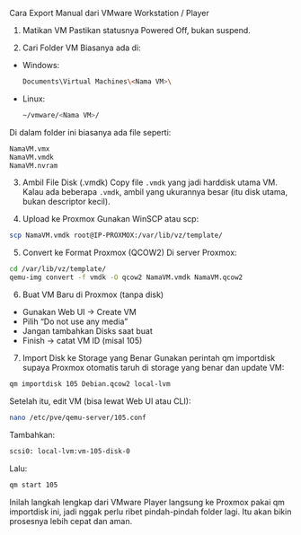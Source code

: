 Cara Export Manual dari VMware Workstation / Player

1.	Matikan VM
Pastikan statusnya Powered Off, bukan suspend.

2.	Cari Folder VM
Biasanya ada di:
- Windows:
  ```bash
  Documents\Virtual Machines\<Nama VM>\
  ```

- Linux:
  ```bash
  ~/vmware/<Nama VM>/
  ```

Di dalam folder ini biasanya ada file seperti:
  ```bash
  NamaVM.vmx
  NamaVM.vmdk
  NamaVM.nvram
  ```

3.	Ambil File Disk (.vmdk)
Copy file `.vmdk` yang jadi harddisk utama VM. Kalau ada beberapa `.vmdk`, ambil yang ukurannya besar (itu disk utama, bukan descriptor kecil).

4.	Upload ke Proxmox
Gunakan WinSCP atau scp:
  ```bash
  scp NamaVM.vmdk root@IP-PROXMOX:/var/lib/vz/template/
  ```

5.	Convert ke Format Proxmox (QCOW2)
Di server Proxmox:
  ```bash
  cd /var/lib/vz/template/
  qemu-img convert -f vmdk -O qcow2 NamaVM.vmdk NamaVM.qcow2
  ```

6.	Buat VM Baru di Proxmox (tanpa disk)
- Gunakan Web UI → Create VM
- Pilih “Do not use any media”
- Jangan tambahkan Disks saat buat
- Finish → catat VM ID (misal 105)

7.	Import Disk ke Storage yang Benar
Gunakan perintah qm importdisk supaya Proxmox otomatis taruh di storage yang benar dan update VM:
  ```bash
  qm importdisk 105 Debian.qcow2 local-lvm
  ```

Setelah itu, edit VM (bisa lewat Web UI atau CLI):
  ```bash
  nano /etc/pve/qemu-server/105.conf
  ```

Tambahkan:
  ```bash
  scsi0: local-lvm:vm-105-disk-0
  ```

Lalu:
  ```bash
  qm start 105
  ```

Inilah langkah lengkap dari VMware Player langsung ke Proxmox pakai qm importdisk ini, jadi nggak perlu ribet pindah-pindah folder lagi. Itu akan bikin prosesnya lebih cepat dan aman.

